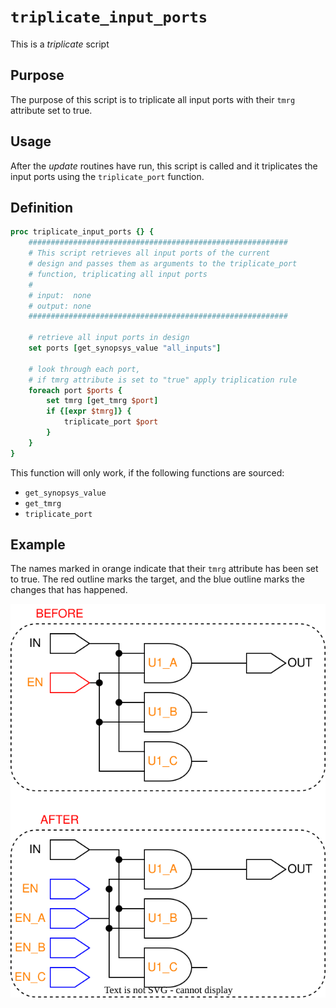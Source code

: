 # ```triplicate_input_ports```

This is a *triplicate* script

## Purpose

The purpose of this script is to triplicate all input ports with their ```tmrg``` attribute set to true.

## Usage

After the *update* routines have run, this script is called and it triplicates the input ports using the ```triplicate_port``` function.

## Definition

```tcl
proc triplicate_input_ports {} {
    ##########################################################
    # This script retrieves all input ports of the current
    # design and passes them as arguments to the triplicate_port
    # function, triplicating all input ports
    #
    # input:  none
    # output: none
    ##########################################################

    # retrieve all input ports in design
    set ports [get_synopsys_value "all_inputs"]

    # look through each port, 
    # if tmrg attribute is set to "true" apply triplication rule
    foreach port $ports {
        set tmrg [get_tmrg $port]
        if {[expr $tmrg]} {
            triplicate_port $port
        }
    }
}
```

This function will only work, if the following functions are sourced:

* ```get_synopsys_value```
* ```get_tmrg```
* ```triplicate_port```

## Example

The names marked in orange indicate that their ```tmrg``` attribute has been set to true. The red outline marks the target, and the blue outline marks the changes that has happened.

<picture>
  <source media="(prefers-color-scheme: dark)" srcset="../figures/dark-mode/triplicate_scripts/triplicate_input_ports.drawio.svg">
  <img alt="Example of triplication step on input ports" src="../figures/light-mode/triplicate_scripts/triplicate_input_ports.drawio.svg">
</picture>

